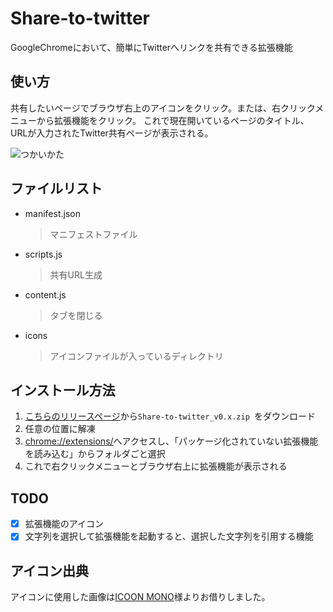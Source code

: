 # Share-to-twitter
GoogleChromeにおいて、簡単にTwitterへリンクを共有できる拡張機能

## 使い方
共有したいページでブラウザ右上のアイコンをクリック。または、右クリックメニューから拡張機能をクリック。
これで現在開いているページのタイトル、URLが入力されたTwitter共有ページが表示される。

![つかいかた](https://raw.githubusercontent.com/KosukeY920/Share-to-twitter/images/Howto.gif)

## ファイルリスト
- manifest.json
    > マニフェストファイル　
- scripts.js
    > 共有URL生成
- content.js
    > タブを閉じる
- icons
    > アイコンファイルが入っているディレクトリ


## インストール方法
1. [こちらのリリースページ](https://github.com/KosukeY920/Share-to-twitter/releases)から`Share-to-twitter_v0.x.zip
`をダウンロード
2. 任意の位置に解凍
3. <chrome://extensions/>へアクセスし、「パッケージ化されていない拡張機能を読み込む」からフォルダごと選択
4. これで右クリックメニューとブラウザ右上に拡張機能が表示される


## TODO
- [x] 拡張機能のアイコン
- [x] 文字列を選択して拡張機能を起動すると、選択した文字列を引用する機能

## アイコン出典
アイコンに使用した画像は[ICOON MONO](https://icooon-mono.com/ "ICOON MONO")様よりお借りしました。
